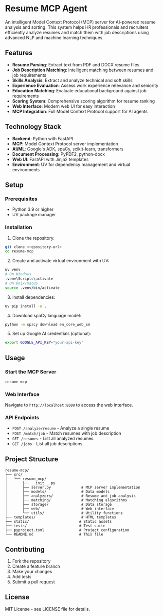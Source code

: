 # Resume MCP Agent

An intelligent Model Context Protocol (MCP) server for AI-powered resume analysis and sorting. This system helps HR professionals and recruiters efficiently analyze resumes and match them with job descriptions using advanced NLP and machine learning techniques.

## Features

- **Resume Parsing**: Extract text from PDF and DOCX resume files
- **Job Description Matching**: Intelligent matching between resumes and job requirements
- **Skills Analysis**: Extract and analyze technical and soft skills
- **Experience Evaluation**: Assess work experience relevance and seniority
- **Education Matching**: Evaluate educational background against job requirements
- **Scoring System**: Comprehensive scoring algorithm for resume ranking
- **Web Interface**: Modern web UI for easy interaction
- **MCP Integration**: Full Model Context Protocol support for AI agents

## Technology Stack

- **Backend**: Python with FastAPI
- **MCP**: Model Context Protocol server implementation
- **AI/ML**: Google's ADK, spaCy, scikit-learn, transformers
- **Document Processing**: PyPDF2, python-docx
- **Web UI**: FastAPI with Jinja2 templates
- **Environment**: UV for dependency management and virtual environments

## Setup

### Prerequisites

- Python 3.9 or higher
- UV package manager

### Installation

1. Clone the repository:
```bash
git clone <repository-url>
cd resume-mcp
```

2. Create and activate virtual environment with UV:
```bash
uv venv
# On Windows
.venv\Scripts\activate
# On Unix/macOS
source .venv/bin/activate
```

3. Install dependencies:
```bash
uv pip install -e .
```

4. Download spaCy language model:
```bash
python -m spacy download en_core_web_sm
```

5. Set up Google AI credentials (optional):
```bash
export GOOGLE_API_KEY="your-api-key"
```

## Usage

### Start the MCP Server

```bash
resume-mcp
```

### Web Interface

Navigate to `http://localhost:8000` to access the web interface.

### API Endpoints

- `POST /analyze/resume` - Analyze a single resume
- `POST /match/job` - Match resumes with job description
- `GET /resumes` - List all analyzed resumes
- `GET /jobs` - List all job descriptions

## Project Structure

```
resume-mcp/
├── src/
│   └── resume_mcp/
│       ├── __init__.py
│       ├── server.py              # MCP server implementation
│       ├── models/                # Data models
│       ├── analyzers/             # Resume and job analysis
│       ├── matching/              # Matching algorithms
│       ├── storage/               # Data storage
│       ├── web/                   # Web interface
│       └── utils/                 # Utility functions
├── templates/                     # HTML templates
├── static/                       # Static assets
├── tests/                        # Test suite
├── pyproject.toml                # Project configuration
└── README.md                     # This file
```

## Contributing

1. Fork the repository
2. Create a feature branch
3. Make your changes
4. Add tests
5. Submit a pull request

## License

MIT License - see LICENSE file for details.
